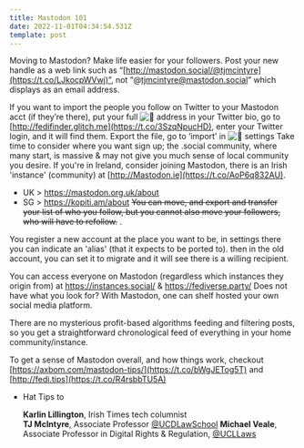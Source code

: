 ```yaml
---
title: Mastodon 101
date: 2022-11-01T04:34:54.531Z
template: post
---
```



Moving to Mastodon? Make life easier for your followers. Post your new handle as a web link such as “[http://mastodon.social/@tjmcintyre](https://t.co/LJkocpWVwj)”, not “@tjmcintyre@mastodon.social” which displays as an email address.

If you want to import the people you follow on Twitter to your Mastodon acct (if they’re there), put your full ![](https://abs-0.twimg.com/emoji/v2/svg/1f9a3.svg "🦣") address in your Twitter bio, go to [http://fedifinder.glitch.me](https://t.co/3SzqNpucHD), enter your Twitter login, and it will find them.
Export the file, go to ‘import’ in ![](https://abs-0.twimg.com/emoji/v2/svg/1f9a3.svg "🦣") settings
Take time to consider where you want sign up; the .social community, where many start, is massive & may not give you much sense of local community you desire.
If you're in Ireland, consider joining Mastodon, there is an Irish 'instance' (community) at [http://Mastodon.ie](https://t.co/AoP6q832AU).
* UK > <https://mastodon.org.uk/about>
* SG > <https://kopiti.am/about>
 ~~You can move, and export and transfer your list of who you follow, but you cannot also move your followers, who will have to refollow.~~ .

You register a new account at the place you want to be, in settings there you can indicate an 'alias' (that it expects to be ported to). then in the old account, you can set it to migrate and it will see there is a willing recipient.

You can access everyone on Mastodon (regardless which instances they origin from) at <https://instances.social/> & <https://fediverse.party/> Does not have what you look for? With Mastodon, one can shelf hosted your own social media platform. 

There are no mysterious profit-based algorithms feeding and filtering posts, so you get a straightforward chronological feed of everything in your home community/instance. 

To get a sense of Mastodon overall, and how things work, checkout [https://axbom.com/mastodon-tips/](https://t.co/bWgJETog5T) and [http://fedi.tips](https://t.co/R4rsbbTU5A)

* Hat Tips to

  **Karlin Lillington**, Irish Times tech columnist\
  **TJ McIntyre**, Associate Professor [@UCDLawSchool](https://twitter.com/UCDLawSchool)
  **Michael Veale**, Associate Professor in Digital Rights & Regulation, [@UCLLaws](https://twitter.com/UCLLaws)

